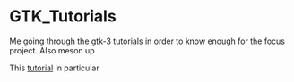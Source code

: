 # GTK\_Tutorials
Me going through the gtk-3 tutorials in order to know enough for the focus project. Also meson up

This [tutorial](http://transit.iut2.upmf-grenoble.fr/doc/gtkmm-3.0/tutorial/html/sec-range-example.html)
in particular
